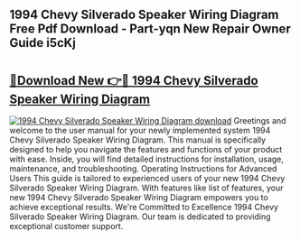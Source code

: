 ## 1994 Chevy Silverado Speaker Wiring Diagram Free Pdf Download - Part-yqn New Repair Owner Guide i5cKj

# <h2><a href="http://dfo355p.blite.top/?on=1994+Chevy+Silverado+Speaker+Wiring+Diagram">🔗Download New 👉🔴 1994 Chevy Silverado Speaker Wiring Diagram</a></h2>

[![1994 Chevy Silverado Speaker Wiring Diagram download](https://i.imgur.com/lujVjoI.png)](http://dfo355p.blite.top/?on=1994+Chevy+Silverado+Speaker+Wiring+Diagram)
Greetings and welcome to the user manual for your newly implemented system 1994 Chevy Silverado Speaker Wiring Diagram. This manual is specifically designed to help you navigate the features and functions of your product with ease. Inside, you will find detailed instructions for installation, usage, maintenance, and troubleshooting. Operating Instructions for Advanced Users This guide is tailored to experienced users of your new 1994 Chevy Silverado Speaker Wiring Diagram. With features like list of features, your new 1994 Chevy Silverado Speaker Wiring Diagram empowers you to achieve exceptional results. We're Committed to Excellence 1994 Chevy Silverado Speaker Wiring Diagram. Our team is dedicated to providing exceptional customer support.
